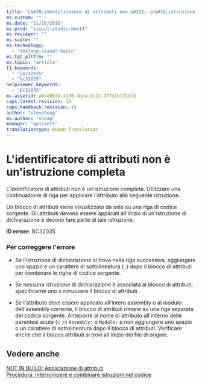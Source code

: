 ```yaml
---
title: "L&#39;identificatore di attributi non &#232; un&#39;istruzione completa | Microsoft Docs"
ms.custom: ""
ms.date: "11/16/2016"
ms.prod: "visual-studio-dev14"
ms.reviewer: ""
ms.suite: ""
ms.technology: 
  - "devlang-visual-basic"
ms.tgt_pltfrm: ""
ms.topic: "article"
f1_keywords: 
  - "vbc32035"
  - "bc32035"
helpviewer_keywords: 
  - "BC32035"
ms.assetid: a0ddd673-4170-4bea-9c22-777d7bf21dfd
caps.latest.revision: 10
caps.handback.revision: 10
author: "stevehoag"
ms.author: "shoag"
manager: "wpickett"
translationtype: Human Translation
---
```

# L&#39;identificatore di attributi non &#232; un&#39;istruzione completa
L'identificatore di attributi non è un'istruzione completa. Utilizzare una continuazione di riga per applicare l'attributo alla seguente istruzione.  
  
 Un blocco di attributi viene visualizzato da solo su una riga di codice sorgente. Gli attributi devono essere applicati all'inizio di un'istruzione di dichiarazione e devono fare parte di tale istruzione.  
  
 **ID errore:** BC32035  
  
### Per correggere l'errore  
  
-   Se l'istruzione di dichiarazione si trova nella riga successiva, aggiungere uno spazio e un carattere di sottolineatura \(`_`\) dopo il blocco di attributi per combinare le righe di codice sorgente.  
  
-   Se nessuna istruzione di dichiarazione è associata al blocco di attributi, specificarne uno o rimuovere il blocco di attributi.  
  
-   Se l'attributo deve essere applicato all'intero assembly o al modulo dell'assembly corrente, il blocco di attributi rimane su una riga separata del codice sorgente. Anteporre al nome di attributo all'interno delle parentesi acute \(`< >`\) `Assembly:` o `Module:` e non aggiungere uno spazio o un carattere di sottolineatura dopo il blocco di attributi. Verificare anche che il blocco attributi si trovi all'inizio del file di origine.  
  
## Vedere anche  
 [NOT IN BUILD: Applicazione di attributi](http://msdn.microsoft.com/it-it/2b1703ed-4437-49b3-bc0b-568094324f47)   
 [Procedura: Interrompere e combinare istruzioni nel codice](../../visual-basic/programming-guide/program-structure/how-to-break-and-combine-statements-in-code.md)